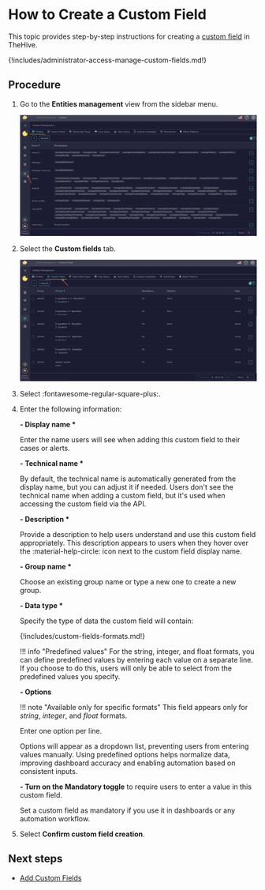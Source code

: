 # How to Create a Custom Field

This topic provides step-by-step instructions for creating a [custom field](../custom-fields/about-custom-fields.md) in TheHive.

{!includes/administrator-access-manage-custom-fields.md!}

## Procedure

1. Go to the **Entities management** view from the sidebar menu.

    ![Entities management](../../images/administration-guides/create-a-custom-field-entities-management.png)

2. Select the **Custom fields** tab.

    ![Custom fields tab](../../images/administration-guides/create-a-custom-field-custom-fields.png)

3. Select :fontawesome-regular-square-plus:.

4. Enter the following information:

    **- Display name \***

    Enter the name users will see when adding this custom field to their cases or alerts.

    **- Technical name \***

    By default, the technical name is automatically generated from the display name, but you can adjust it if needed. Users don't see the technical name when adding a custom field, but it's used when accessing the custom field via the API.

    **- Description \***

    Provide a description to help users understand and use this custom field appropriately. This description appears to users when they hover over the :material-help-circle: icon next to the custom field display name.

    **- Group name \***

    Choose an existing group name or type a new one to create a new group.

    **- Data type \***

    Specify the type of data the custom field will contain:

    {!includes/custom-fields-formats.md!}

    !!! info "Predefined values"
        For the string, integer, and float formats, you can define predefined values by entering each value on a separate line. If you choose to do this, users will only be able to select from the predefined values you specify.

    **- Options**

    !!! note "Available only for specific formats"
        This field appears only for *string*, *integer*, and *float* formats.

    Enter one option per line.

    Options will appear as a dropdown list, preventing users from entering values manually. Using predefined options helps normalize data, improving dashboard accuracy and enabling automation based on consistent inputs.

    **- Turn on the Mandatory toggle** to require users to enter a value in this custom field.

    Set a custom field as mandatory if you use it in dashboards or any automation workflow.

5. Select **Confirm custom field creation**.

## Next steps

* [Add Custom Fields](../../user-guides/analyst-corner/cases/cases-description/add-custom-fields.md)
